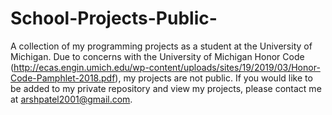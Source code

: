 # School-Projects-Public-
A collection of my programming projects as a student at the University of Michigan. 
Due to concerns with the University of Michigan Honor Code (http://ecas.engin.umich.edu/wp-content/uploads/sites/19/2019/03/Honor-Code-Pamphlet-2018.pdf), my projects are not public. If you would like to be added to my private repository and view my projects, please contact me at arshpatel2001@gmail.com.
